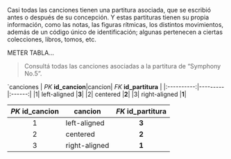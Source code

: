 Casi todas las canciones tienen una partitura asociada, que se escribió antes o después de su concepción. Y estas partituras tienen su propia información, como las notas, las figuras rítmicas, los distintos movimientos, además de un código único de identificación; algunas pertenecen a ciertas colecciones, libros, tomos, etc. 

METER TABLA...

> Consultá todas las canciones asociadas a la partitura de “Symphony No.5”.

`canciones
| _PK_  **id_cancion**|cancion| _FK_  **id_partitura** |
|:----------:|---------|:------:|
|1|  left-aligned |**3**|
|2|    centered   |**2**|
|3| right-aligned |**1**|

| _PK_  **id_cancion**|cancion| _FK_  **id_partitura** |
|:----------:|---------|:------:|
|1|  left-aligned |**3**|
|2|    centered   |**2**|
|3| right-aligned |**1**|